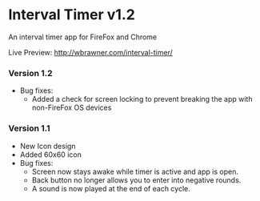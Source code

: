 # Interval Timer v1.2
An interval timer app for FireFox and Chrome

Live Preview: http://wbrawner.com/interval-timer/

### Version 1.2
* Bug fixes:
  - Added a check for screen locking to prevent breaking the app with non-FireFox OS devices

### Version 1.1
* New Icon design
* Added 60x60 icon
* Bug fixes:
  - Screen now stays awake while timer is active and app is open.
  - Back button no longer allows you to enter into negative rounds.
  - A sound is now played at the end of each cycle.